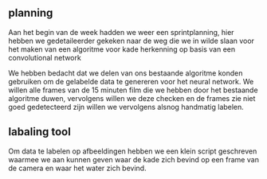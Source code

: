 ## planning
Aan het begin van de week hadden we weer een sprintplanning, hier hebben we gedetaileerder gekeken naar de weg
die we in wilde slaan voor het maken van een algoritme voor kade herkenning op basis van een convolutional network

We hebben bedacht dat we delen van ons bestaande algoritme konden gebruiken om de gelabelde data te genereren voor het neural network.
We willen alle frames van de 15 minuten film die we hebben door het bestaande algoritme duwen, vervolgens willen we deze checken
en de frames zie niet goed gedetecteerd zijn willen we vervolgens alsnog handmatig labelen.

## labaling tool
Om data te labelen op afbeeldingen hebben we een klein script geschreven waarmee we aan kunnen geven waar de kade zich bevind op
een frame van de camera en waar het water zich bevind.
